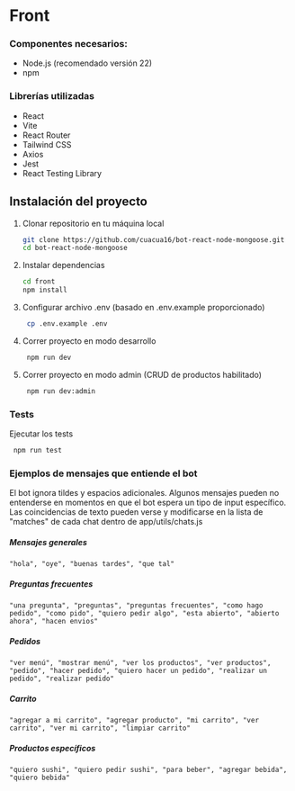# Front

### Componentes necesarios:
- Node.js (recomendado versión 22)
- npm

### Librerías utilizadas
- React
- Vite
- React Router
- Tailwind CSS
- Axios
- Jest
- React Testing Library


## Instalación del proyecto

1. Clonar repositorio en tu máquina local
   ```bash
   git clone https://github.com/cuacua16/bot-react-node-mongoose.git
   cd bot-react-node-mongoose
   ```

2. Instalar dependencias
   ```bash
   cd front
   npm install
   ```
   
3. Configurar archivo .env (basado en .env.example proporcionado)
   ```bash
    cp .env.example .env
   ```

4. Correr proyecto en modo desarrollo
   ```bash
    npm run dev
   ```
   
5. Correr proyecto en modo admin (CRUD de productos habilitado)
   ```bash
    npm run dev:admin
   ```   

   
### Tests
Ejecutar los tests
   ```bash
    npm run test
   ```
   
### Ejemplos de mensajes que entiende el bot
El bot ignora tildes y espacios adicionales. Algunos mensajes pueden no entenderse en momentos en que el bot espera un tipo de input específico. Las coincidencias de texto pueden verse y modificarse en la lista de "matches" de cada chat dentro de app/utils/chats.js 

##### Mensajes generales
``` "hola", "oye", "buenas tardes", "que tal" ```
##### Preguntas frecuentes
```"una pregunta", "preguntas", "preguntas frecuentes", "como hago pedido", "como pido", "quiero pedir algo", "esta abierto", "abierto ahora", "hacen envios" ```
##### Pedidos
```"ver menú", "mostrar menú", "ver los productos", "ver productos", "pedido", "hacer pedido", "quiero hacer un pedido", "realizar un pedido", "realizar pedido"```
##### Carrito
```"agregar a mi carrito", "agregar producto", "mi carrito", "ver carrito", "ver mi carrito", "limpiar carrito"```
##### Productos específicos
```"quiero sushi", "quiero pedir sushi", "para beber", "agregar bebida", "quiero bebida"```